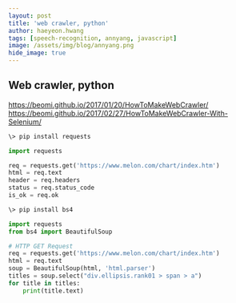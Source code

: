 ```yaml
---
layout: post
title: 'web crawler, python' 
author: haeyeon.hwang
tags: [speech-recognition, annyang, javascript]
image: /assets/img/blog/annyang.png
hide_image: true
---
```


## **Web crawler, python**

https://beomi.github.io/2017/01/20/HowToMakeWebCrawler/
https://beomi.github.io/2017/02/27/HowToMakeWebCrawler-With-Selenium/


~~~bash
\> pip install requests
~~~

~~~python
import requests

req = requests.get('https://www.melon.com/chart/index.htm')
html = req.text
header = req.headers
status = req.status_code
is_ok = req.ok
~~~

~~~bash
\> pip install bs4
~~~

~~~python
import requests
from bs4 import BeautifulSoup

# HTTP GET Request
req = requests.get('https://www.melon.com/chart/index.htm')
html = req.text
soup = BeautifulSoup(html, 'html.parser')
titles = soup.select("div.ellipsis.rank01 > span > a")
for title in titles:
    print(title.text)

~~~


